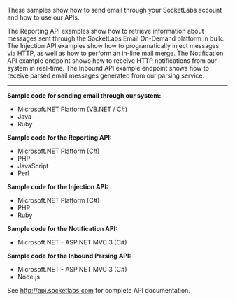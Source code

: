 These samples show how to send email through your SocketLabs account and how to use our APIs.

The Reporting API examples show how to retrieve information about messages sent through the SocketLabs Email On-Demand platform in bulk. The Injection API examples show how to programatically inject messages via HTTP, as well as how to perform an in-line mail merge. The Notification API example endpoint shows how to receive HTTP notifications from our system in real-time. The Inbound API example endpoint shows how to receive parsed email messages generated from our parsing service.

----

**Sample code for sending email through our system:**
- Microsoft.NET Platform (VB.NET / C#)
- Java
- Ruby

**Sample code for the Reporting API:**
- Microsoft.NET Platform (C#)
- PHP
- JavaScript
- Perl

**Sample code for the Injection API:**
- Microsoft.NET Platform (C#)
- PHP
- Ruby
 
**Sample code for the Notification API:**
- Microsoft.NET - ASP.NET MVC 3 (C#)

**Sample code for the Inbound Parsing API:**
- Microsoft.NET - ASP.NET MVC 3 (C#)
- Node.js

See http://api.socketlabs.com for complete API documentation.
